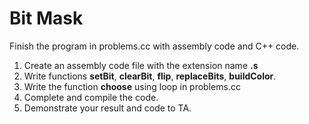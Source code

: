 # Bit Mask

Finish the program in problems.cc with assembly code and C++ code.

1. Create an assembly code file with the extension name **.s**
2. Write functions **setBit**, **clearBit**, **flip**, **replaceBits**, **buildColor**.
3. Write the function **choose** using loop in problems.cc
4. Complete and compile the code.
5. Demonstrate your result and code to TA.
